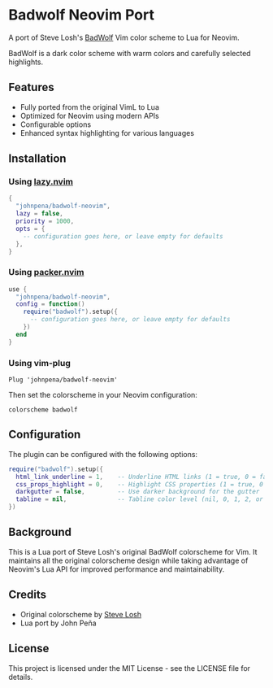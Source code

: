 # Badwolf Neovim Port

A port of Steve Losh's [BadWolf](http://stevelosh.com/projects/badwolf/) Vim color scheme to Lua for Neovim.

BadWolf is a dark color scheme with warm colors and carefully selected highlights.

## Features

- Fully ported from the original VimL to Lua
- Optimized for Neovim using modern APIs
- Configurable options
- Enhanced syntax highlighting for various languages

## Installation

### Using [lazy.nvim](https://github.com/folke/lazy.nvim)

```lua
{
  "johnpena/badwolf-neovim",
  lazy = false,
  priority = 1000,
  opts = {
    -- configuration goes here, or leave empty for defaults
  },
}
```

### Using [packer.nvim](https://github.com/wbthomason/packer.nvim)

```lua
use {
  "johnpena/badwolf-neovim",
  config = function()
    require("badwolf").setup({
      -- configuration goes here, or leave empty for defaults
    })
  end
}
```

### Using vim-plug

```vim
Plug 'johnpena/badwolf-neovim'
```

Then set the colorscheme in your Neovim configuration:

```vim
colorscheme badwolf
```

## Configuration

The plugin can be configured with the following options:

```lua
require("badwolf").setup({
  html_link_underline = 1,    -- Underline HTML links (1 = true, 0 = false)
  css_props_highlight = 0,    -- Highlight CSS properties (1 = true, 0 = false)
  darkgutter = false,         -- Use darker background for the gutter
  tabline = nil,              -- Tabline color level (nil, 0, 1, 2, or 3)
})
```

## Background

This is a Lua port of Steve Losh's original BadWolf colorscheme for Vim. It maintains all the original colorscheme design while taking advantage of Neovim's Lua API for improved performance and maintainability.

## Credits

- Original colorscheme by [Steve Losh](http://stevelosh.com/projects/badwolf/)
- Lua port by John Peña

## License

This project is licensed under the MIT License - see the LICENSE file for details.
